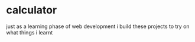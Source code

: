 # calculator
just as a learning phase of web development i build these projects to try on what things i learnt
